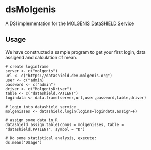 # dsMolgenis
A DSI implementation for the [MOLGENIS DataSHIELD Service](https://github.com/molgenis/molgenis-service-datashield)

## Usage
We have constructed a sample program to get your first login, data assigend and calculation of mean.

```
# create loginframe
server <- c("molgenis") 
url <- c("https://datashield.dev.molgenis.org")
user <- c("admin) 
password <- c("admin")
driver <- c("MolgenisDriver")
table <- c("datashield.PATIENT") 
logindata <- data.frame(server,url,user,password,table,driver)

# login into datashield service
molgenisses <- datashield.login(logins=logindata,assign=F)

# assign some data in R
datashield.assign.table(conns = molgenisses, table = "datashield.PATIENT", symbol = "D")

# Do some statistical analysis, execute:
ds.mean('D$age')
```

